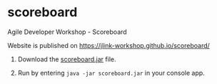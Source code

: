 # scoreboard
Agile Developer Workshop - Scoreboard

Website is published on https://jlink-workshop.github.io/scoreboard/

1. Download the [scoreboard.jar](https://jlink-workshop.github.io/scoreboard/scoreboard.jar) file.
 
2. Run by entering `java -jar scoreboard.jar` in your console app.
